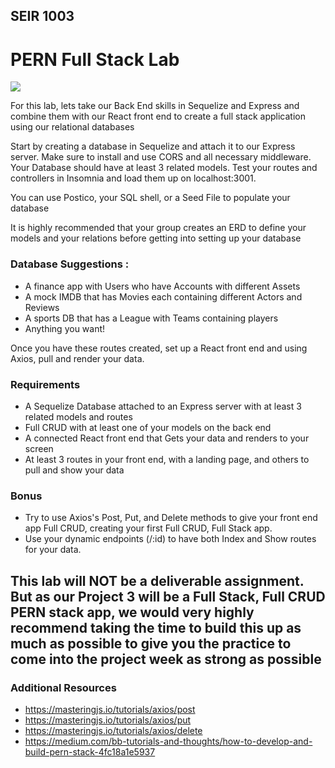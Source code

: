 ## SEIR 1003

# PERN Full Stack Lab


<img src="https://media.geeksforgeeks.org/wp-content/cdn-uploads/20200402205611/What-is-PERN-Stack.png">


For this lab, lets take our Back End skills in Sequelize and Express and combine them with our React front end to create a full stack application using our relational databases


Start by creating a database in Sequelize and attach it to our Express server. Make sure to install and use CORS and all necessary middleware. Your Database should have at least 3 related models. Test your routes and controllers in Insomnia and load them up on localhost:3001.

You can use Postico, your SQL shell, or a Seed File to populate your database

It is <italic> highly </italic> recommended that your group creates an ERD to define your models and your relations before getting into setting up your database

### Database Suggestions : 
- A finance app with Users who have Accounts with different Assets
- A mock IMDB that has Movies each containing different Actors and Reviews
- A sports DB that has a League with Teams containing players
- Anything you want!

Once you have these routes created, set up a React front end and using Axios, pull and render your data.

### Requirements 
- A Sequelize Database attached to an Express server with at least 3 related models and routes
- Full CRUD with at least one of your models on the back end
- A connected React front end that Gets your data and renders to your screen
- At least 3 routes in your front end, with a landing page, and others to pull and show your data


### Bonus

- Try to use Axios's Post, Put, and Delete methods to give your front end app Full CRUD, creating your first Full CRUD, Full Stack app. 
- Use your dynamic endpoints (/:id) to have both Index and Show routes for your data.


## This lab will NOT be a deliverable assignment. But as our Project 3 will be a Full Stack, Full CRUD PERN stack app, we would very highly recommend taking the time to build this up as much as possible to give you the practice to come into the project week as strong as possible

### Additional Resources

- https://masteringjs.io/tutorials/axios/post
- https://masteringjs.io/tutorials/axios/put
- https://masteringjs.io/tutorials/axios/delete
- https://medium.com/bb-tutorials-and-thoughts/how-to-develop-and-build-pern-stack-4fc18a1e5937


